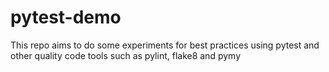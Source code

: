 # pytest-demo

This repo aims to do some experiments for best practices using pytest and other quality code tools such as pylint, flake8 and pymy
